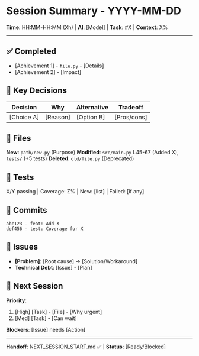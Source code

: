 # Session Summary - YYYY-MM-DD

**Time**: HH:MM-HH:MM (Xh) | **AI**: [Model] | **Task**: #X | **Context**: X%

---

## ✅ Completed
- [Achievement 1] - `file.py` - [Details]
- [Achievement 2] - [Impact]

## 🤔 Key Decisions
| Decision | Why | Alternative | Tradeoff |
|----------|-----|-------------|----------|
| [Choice A] | [Reason] | [Option B] | [Pros/cons] |

## 📝 Files
**New**: `path/new.py` (Purpose)
**Modified**: `src/main.py` L45-67 (Added X), `tests/` (+5 tests)
**Deleted**: `old/file.py` (Deprecated)

## 🧪 Tests
X/Y passing | Coverage: Z% | New: [list] | Failed: [if any]

## 🔧 Commits
```
abc123 - feat: Add X
def456 - test: Coverage for X
```

## 🐛 Issues
- **[Problem]**: [Root cause] → [Solution/Workaround]
- **Technical Debt**: [Issue] - [Plan]

## 🎯 Next Session
**Priority**:
1. [High] [Task] - [File] - [Why urgent]
2. [Med] [Task] - [Can wait]

**Blockers**: [Issue] needs [Action]

---

**Handoff**: NEXT_SESSION_START.md ✅ | **Status**: [Ready/Blocked]

